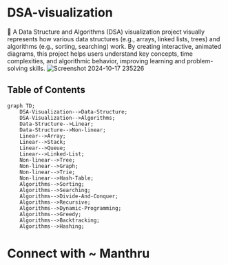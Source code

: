 # DSA-visualization
👋
A Data Structure and Algorithms (DSA) visualization project visually represents how various data structures (e.g., arrays, linked lists, trees) and algorithms (e.g., sorting, searching) work. By creating interactive, animated diagrams, this project helps users understand key concepts, time complexities, and algorithmic behavior, improving learning and problem-solving skills.
![Screenshot 2024-10-17 235226](https://github.com/user-attachments/assets/a7478391-7aa5-4878-801b-5b13177c0d23)

## Table of Contents
```mermaid
graph TD;
    DSA-Visualization-->Data-Structure;
    DSA-Visualization-->Algorithms;
    Data-Structure-->Linear;
    Data-Structure-->Non-linear;
    Linear-->Array;
    Linear-->Stack;
    Linear-->Queue;
    Linear-->Linked-List;
    Non-linear-->Tree;
    Non-linear-->Graph;
    Non-linear-->Trie;
    Non-linear-->Hash-Table;
    Algorithms-->Sorting;
    Algorithms-->Searching;
    Algorithms-->Divide-And-Conquer;
    Algorithms-->Recursive;
    Algorithms-->Dynamic-Programming;
    Algorithms-->Greedy;
    Algorithms-->Backtracking;
    Algorithms-->Hashing; 
```

# Connect with ~ Manthru
